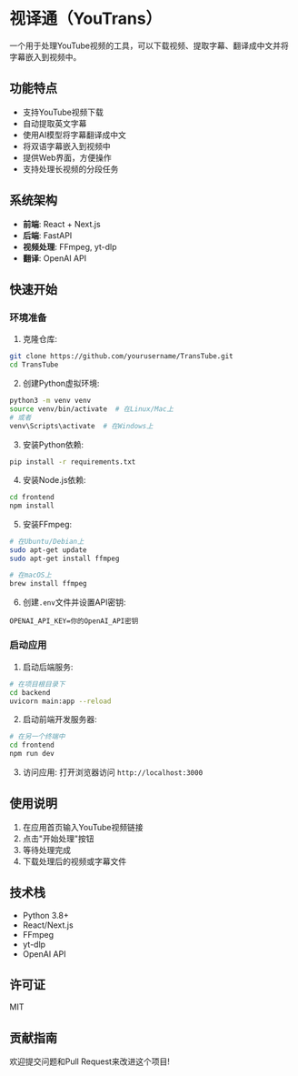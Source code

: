 # 视译通（YouTrans）

一个用于处理YouTube视频的工具，可以下载视频、提取字幕、翻译成中文并将字幕嵌入到视频中。

## 功能特点

- 支持YouTube视频下载
- 自动提取英文字幕
- 使用AI模型将字幕翻译成中文
- 将双语字幕嵌入到视频中
- 提供Web界面，方便操作
- 支持处理长视频的分段任务

## 系统架构

- **前端**: React + Next.js
- **后端**: FastAPI
- **视频处理**: FFmpeg, yt-dlp
- **翻译**: OpenAI API

## 快速开始

### 环境准备

1. 克隆仓库:
```bash
git clone https://github.com/yourusername/TransTube.git
cd TransTube
```

2. 创建Python虚拟环境:
```bash
python3 -m venv venv
source venv/bin/activate  # 在Linux/Mac上
# 或者
venv\Scripts\activate  # 在Windows上
```

3. 安装Python依赖:
```bash
pip install -r requirements.txt
```

4. 安装Node.js依赖:
```bash
cd frontend
npm install
```

5. 安装FFmpeg:
```bash
# 在Ubuntu/Debian上
sudo apt-get update
sudo apt-get install ffmpeg

# 在macOS上
brew install ffmpeg
```

6. 创建`.env`文件并设置API密钥:
```
OPENAI_API_KEY=你的OpenAI_API密钥
```

### 启动应用

1. 启动后端服务:
```bash
# 在项目根目录下
cd backend
uvicorn main:app --reload
```

2. 启动前端开发服务器:
```bash
# 在另一个终端中
cd frontend
npm run dev
```

3. 访问应用:
打开浏览器访问 `http://localhost:3000`

## 使用说明

1. 在应用首页输入YouTube视频链接
2. 点击"开始处理"按钮
3. 等待处理完成
4. 下载处理后的视频或字幕文件

## 技术栈

- Python 3.8+
- React/Next.js
- FFmpeg
- yt-dlp
- OpenAI API

## 许可证

MIT

## 贡献指南

欢迎提交问题和Pull Request来改进这个项目! 